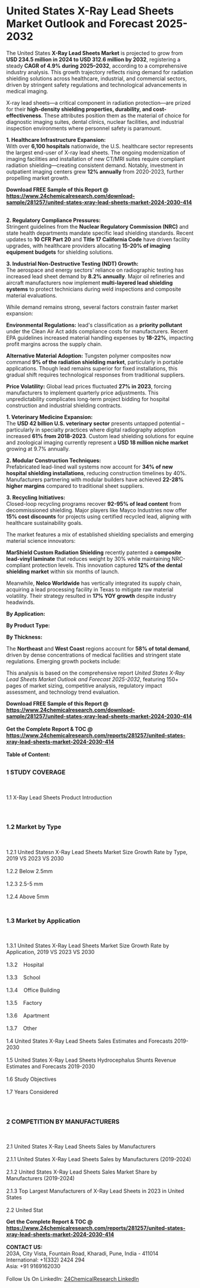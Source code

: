 <h1>United States X-Ray Lead Sheets Market Outlook and Forecast 2025-2032</h1><p>The United States <strong>X-Ray Lead Sheets Market</strong> is projected to grow from <strong>USD 234.5 million in 2024 to USD 312.6 million by 2032</strong>, registering a steady <strong>CAGR of 4.9% during 2025–2032</strong>, according to a comprehensive industry analysis. This growth trajectory reflects rising demand for radiation shielding solutions across healthcare, industrial, and commercial sectors, driven by stringent safety regulations and technological advancements in medical imaging.</p><p>X-ray lead sheets—a critical component in radiation protection—are prized for their <strong>high-density shielding properties, durability, and cost-effectiveness</strong>. These attributes position them as the material of choice for diagnostic imaging suites, dental clinics, nuclear facilities, and industrial inspection environments where personnel safety is paramount.</p><p><strong>1. Healthcare Infrastructure Expansion:</strong><br>
With over <strong>6,100 hospitals</strong> nationwide, the U.S. healthcare sector represents the largest end-user of X-ray lead sheets. The ongoing modernization of imaging facilities and installation of new CT/MRI suites require compliant radiation shielding—creating consistent demand. Notably, investment in outpatient imaging centers grew <strong>12% annually</strong> from 2020-2023, further propelling market growth.</p><div><b>Download FREE Sample of this Report @ 
            <a href="https://www.24chemicalresearch.com/download-sample/281257/united-states-xray-lead-sheets-market-2024-2030-414">
            https://www.24chemicalresearch.com/download-sample/281257/united-states-xray-lead-sheets-market-2024-2030-414</a></b></div><br><p><strong>2. Regulatory Compliance Pressures:</strong><br>
Stringent guidelines from the <strong>Nuclear Regulatory Commission (NRC)</strong> and state health departments mandate specific lead shielding standards. Recent updates to <strong>10 CFR Part 20</strong> and <strong>Title 17 California Code</strong> have driven facility upgrades, with healthcare providers allocating <strong>15-20% of imaging equipment budgets</strong> for shielding solutions.</p><p><strong>3. Industrial Non-Destructive Testing (NDT) Growth:</strong><br>
The aerospace and energy sectors' reliance on radiographic testing has increased lead sheet demand by <strong>8.2% annually</strong>. Major oil refineries and aircraft manufacturers now implement <strong>multi-layered lead shielding systems</strong> to protect technicians during weld inspections and composite material evaluations.</p><p>While demand remains strong, several factors constrain faster market expansion:</p><p><strong>Environmental Regulations:</strong> lead's classification as a <strong>priority pollutant</strong> under the Clean Air Act adds compliance costs for manufacturers. Recent EPA guidelines increased material handling expenses by <strong>18-22%</strong>, impacting profit margins across the supply chain.</p><p><strong>Alternative Material Adoption:</strong> Tungsten polymer composites now command <strong>9% of the radiation shielding market</strong>, particularly in portable applications. Though lead remains superior for fixed installations, this gradual shift requires technological responses from traditional suppliers.</p><p><strong>Price Volatility:</strong> Global lead prices fluctuated <strong>27% in 2023</strong>, forcing manufacturers to implement quarterly price adjustments. This unpredictability complicates long-term project bidding for hospital construction and industrial shielding contracts.</p><p><strong>1. Veterinary Medicine Expansion:</strong><br>
The <strong>USD 42 billion U.S. veterinary sector</strong> presents untapped potential – particularly in specialty practices where digital radiography adoption increased <strong>61% from 2018-2023</strong>. Custom lead shielding solutions for equine and zoological imaging currently represent a <strong>USD 18 million niche market</strong> growing at 9.7% annually.</p><p><strong>2. Modular Construction Techniques:</strong><br>
Prefabricated lead-lined wall systems now account for <strong>34% of new hospital shielding installations</strong>, reducing construction timelines by 40%. Manufacturers partnering with modular builders have achieved <strong>22-28% higher margins</strong> compared to traditional sheet suppliers.</p><p><strong>3. Recycling Initiatives:</strong><br>
Closed-loop recycling programs recover <strong>92-95% of lead content</strong> from decommissioned shielding. Major players like Mayco Industries now offer <strong>15% cost discounts</strong> for projects using certified recycled lead, aligning with healthcare sustainability goals.</p><p>The market features a mix of established shielding specialists and emerging material science innovators:</p><p><strong>MarShield Custom Radiation Shielding</strong> recently patented a <strong>composite lead-vinyl laminate</strong> that reduces weight by 30% while maintaining NRC-compliant protection levels. This innovation captured <strong>12% of the dental shielding market</strong> within six months of launch.</p><p>Meanwhile, <strong>Nelco Worldwide</strong> has vertically integrated its supply chain, acquiring a lead processing facility in Texas to mitigate raw material volatility. Their strategy resulted in <strong>17% YOY growth</strong> despite industry headwinds.</p><p><strong>By Application:</strong></p><p><strong>By Product Type:</strong></p><p><strong>By Thickness:</strong></p><p>The <strong>Northeast</strong> and <strong>West Coast</strong> regions account for <strong>58% of total demand</strong>, driven by dense concentrations of medical facilities and stringent state regulations. Emerging growth pockets include:</p><p>This analysis is based on the comprehensive report <em>United States X-Ray Lead Sheets Market Outlook and Forecast 2025-2032</em>, featuring 150+ pages of market sizing, competitive analysis, regulatory impact assessment, and technology trend evaluation.</p><div><b>Download FREE Sample of this Report @ 
            <a href="https://www.24chemicalresearch.com/download-sample/281257/united-states-xray-lead-sheets-market-2024-2030-414">
            https://www.24chemicalresearch.com/download-sample/281257/united-states-xray-lead-sheets-market-2024-2030-414</a></b></div><br><div><b>Get the Complete Report & TOC @ 
            <a href="https://www.24chemicalresearch.com/reports/281257/united-states-xray-lead-sheets-market-2024-2030-414">
            https://www.24chemicalresearch.com/reports/281257/united-states-xray-lead-sheets-market-2024-2030-414</a></b></div><br>
            <b>Table of Content:</b><p><h2><span style="font-size:16px"><strong>1 STUDY COVERAGE</strong></span></h2><br />
<p>1.1 X-Ray Lead Sheets Product Introduction</p><br />
<h2><span style="font-size:16px"><strong>1.2 Market by Type</strong></span></h2><br />
<p>1.2.1 United Statesn X-Ray Lead Sheets Market Size Growth Rate by Type, 2019 VS 2023 VS 2030<br /><br />
1.2.2 Below 2.5mm&nbsp;&nbsp; &nbsp;<br /><br />
1.2.3 2.5-5 mm<br /><br />
1.2.4 Above 5mm<br /><br />
<h2><span style="font-size:16px"><strong>1.3 Market by Application</strong></span></h2><br />
<p>1.3.1 United States X-Ray Lead Sheets Market Size Growth Rate by Application, 2019 VS 2023 VS 2030<br /><br />
1.3.2&nbsp;&nbsp; &nbsp;Hospital<br /><br />
1.3.3&nbsp;&nbsp; &nbsp;School<br /><br />
1.3.4&nbsp;&nbsp; &nbsp;Office Building<br /><br />
1.3.5&nbsp;&nbsp; &nbsp;Factory<br /><br />
1.3.6&nbsp;&nbsp; &nbsp;Apartment<br /><br />
1.3.7&nbsp;&nbsp; &nbsp;Other<br /><br />
1.4 United States X-Ray Lead Sheets Sales Estimates and Forecasts 2019-2030<br /><br />
1.5 United States X-Ray Lead Sheets Hydrocephalus Shunts Revenue Estimates and Forecasts 2019-2030<br /><br />
1.6 Study Objectives<br /><br />
1.7 Years Considered</p><br />
<h2><span style="font-size:16px"><strong>2 COMPETITION BY MANUFACTURERS</strong></span></h2><br />
<p>2.1 United States X-Ray Lead Sheets Sales by Manufacturers<br /><br />
2.1.1 United States X-Ray Lead Sheets Sales by Manufacturers (2019-2024)<br /><br />
2.1.2 United States X-Ray Lead Sheets Sales Market Share by Manufacturers (2019-2024)<br /><br />
2.1.3 Top Largest Manufacturers of X-Ray Lead Sheets in 2023 in United States<br /><br />
2.2 United Stat</p><div><b>Get the Complete Report & TOC @ 
            <a href="https://www.24chemicalresearch.com/reports/281257/united-states-xray-lead-sheets-market-2024-2030-414">
            https://www.24chemicalresearch.com/reports/281257/united-states-xray-lead-sheets-market-2024-2030-414</a></b></div><br><b>CONTACT US:</b><br>
            203A, City Vista, Fountain Road, Kharadi, Pune, India - 411014<br>
            International: +1(332) 2424 294<br>
            Asia: +91 9169162030 <br><br>
            Follow Us On LinkedIn: <a href="https://www.linkedin.com/company/24chemicalresearch/">24ChemicalResearch LinkedIn</a>